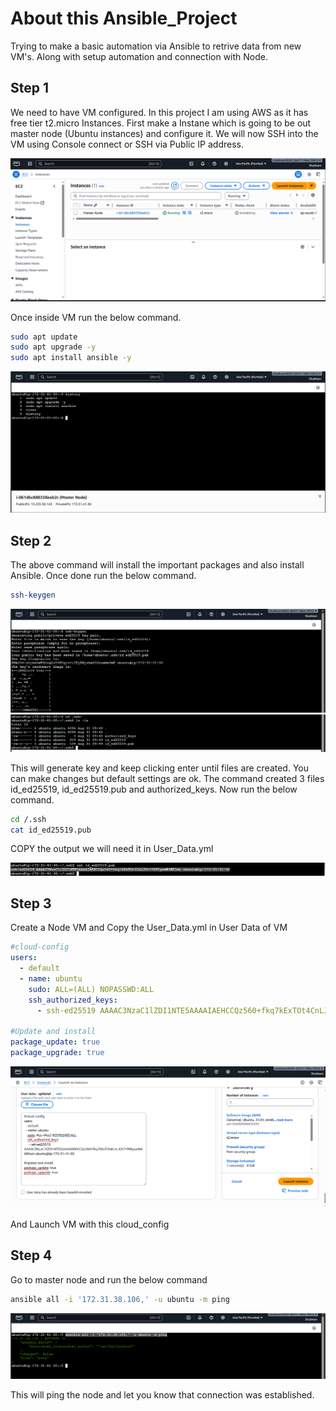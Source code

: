 # About this Ansible_Project
Trying to make a basic automation via Ansible to retrive data from new VM's. Along with setup automation and connection with Node.

## Step 1
We need to have VM configured. In this project I am using AWS as it has free tier t2.micro Instances. First make a Instane which is going to be out master node (Ubuntu instances) and configure it. We will now SSH into the VM using Console connect or SSH via Public IP address. 

![alt text](IMAGES/1.PNG)

Once inside VM run the below command.

```bash
sudo apt update
sudo apt upgrade -y
sudo apt install ansible -y
```
![alt text](IMAGES/2.PNG)

## Step 2
The above command will install the important packages and also install Ansible. 
Once done run the below command.

```bash
ssh-keygen
```
![alt text](IMAGES/3.PNG)
![alt text](IMAGES/4.PNG)

This will generate key and keep clicking enter until files are created. You can make changes but default settings are ok. The command created 3 files id_ed25519, id_ed25519.pub and authorized_keys.
Now run the below command.

```bash
cd /.ssh
cat id_ed25519.pub
```
COPY the output we will need it in User_Data.yml

![alt text](IMAGES/5.PNG)

## Step 3

Create a Node VM and Copy the User_Data.yml in User Data of VM

```yml
#cloud-config
users:
  - default
  - name: ubuntu
    sudo: ALL=(ALL) NOPASSWD:ALL
    ssh_authorized_keys:
      - ssh-ed25519 AAAAC3NzaC1lZDI1NTE5AAAAIAEHCCQz560+fkq7kExTOt4CnLJOt7+R9IyxwW4WKIwn ubuntu@ip-172-31-41-30
  
#Update and install
package_update: true
package_upgrade: true
```
![alt text](IMAGES/6.PNG)

And Launch VM with this cloud_config

## Step 4

Go to master node and run the below command 

```bash
ansible all -i '172.31.38.106,' -u ubuntu -m ping
```
![alt text](IMAGES/7.PNG)

This will ping the node and let you know that connection was established.
